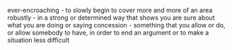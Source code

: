 ever-encroaching - to slowly begin to cover more and more of an area
robustly - in a strong or determined way that shows you are sure about what you are doing or saying
concession - something that you allow or do, or allow somebody to have, in order to end an argument or to make a situation less difficult
